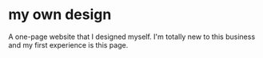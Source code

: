 # my own design
A one-page website that I designed myself.
I'm totally new to this business and my first experience is this page.
